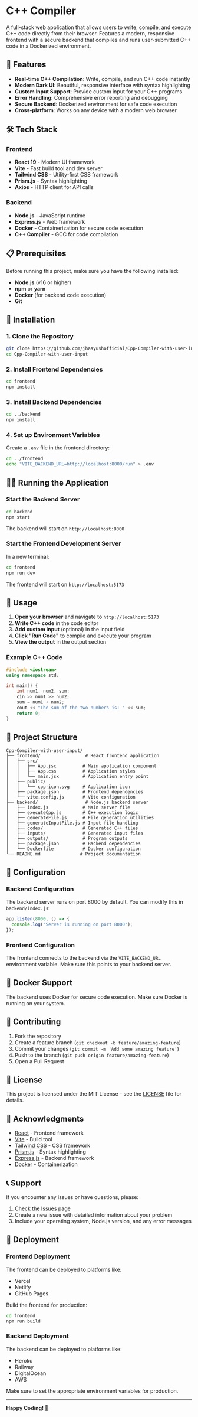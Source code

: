 # C++ Compiler

A full-stack web application that allows users to write, compile, and execute C++ code directly from their browser. Features a modern, responsive frontend with a secure backend that compiles and runs user-submitted C++ code in a Dockerized environment.

## 🚀 Features

- **Real-time C++ Compilation**: Write, compile, and run C++ code instantly
- **Modern Dark UI**: Beautiful, responsive interface with syntax highlighting
- **Custom Input Support**: Provide custom input for your C++ programs
- **Error Handling**: Comprehensive error reporting and debugging
- **Secure Backend**: Dockerized environment for safe code execution
- **Cross-platform**: Works on any device with a modern web browser

## 🛠️ Tech Stack

### Frontend

- **React 19** - Modern UI framework
- **Vite** - Fast build tool and dev server
- **Tailwind CSS** - Utility-first CSS framework
- **Prism.js** - Syntax highlighting
- **Axios** - HTTP client for API calls

### Backend

- **Node.js** - JavaScript runtime
- **Express.js** - Web framework
- **Docker** - Containerization for secure code execution
- **C++ Compiler** - GCC for code compilation

## 📋 Prerequisites

Before running this project, make sure you have the following installed:

- **Node.js** (v16 or higher)
- **npm** or **yarn**
- **Docker** (for backend code execution)
- **Git**

## 🚀 Installation

### 1. Clone the Repository

```bash
git clone https://github.com/jhaayushofficial/Cpp-Compiler-with-user-input.git
cd Cpp-Compiler-with-user-input
```

### 2. Install Frontend Dependencies

```bash
cd frontend
npm install
```

### 3. Install Backend Dependencies

```bash
cd ../backend
npm install
```

### 4. Set up Environment Variables

Create a `.env` file in the frontend directory:

```bash
cd ../frontend
echo "VITE_BACKEND_URL=http://localhost:8000/run" > .env
```

## 🏃‍♂️ Running the Application

### Start the Backend Server

```bash
cd backend
npm start
```

The backend will start on `http://localhost:8000`

### Start the Frontend Development Server

In a new terminal:

```bash
cd frontend
npm run dev
```

The frontend will start on `http://localhost:5173`

## 🎯 Usage

1. **Open your browser** and navigate to `http://localhost:5173`
2. **Write C++ code** in the code editor
3. **Add custom input** (optional) in the input field
4. **Click "Run Code"** to compile and execute your program
5. **View the output** in the output section

### Example C++ Code

```cpp
#include <iostream>
using namespace std;

int main() {
    int num1, num2, sum;
    cin >> num1 >> num2;
    sum = num1 + num2;
    cout << "The sum of the two numbers is: " << sum;
    return 0;
}
```

## 📁 Project Structure

```
Cpp-Compiler-with-user-input/
├── frontend/                 # React frontend application
│   ├── src/
│   │   ├── App.jsx          # Main application component
│   │   ├── App.css          # Application styles
│   │   └── main.jsx         # Application entry point
│   ├── public/
│   │   └── cpp-icon.svg     # Application icon
│   ├── package.json         # Frontend dependencies
│   └── vite.config.js       # Vite configuration
├── backend/                  # Node.js backend server
│   ├── index.js             # Main server file
│   ├── executeCpp.js        # C++ execution logic
│   ├── generateFile.js      # File generation utilities
│   ├── generateInputFile.js # Input file handling
│   ├── codes/               # Generated C++ files
│   ├── inputs/              # Generated input files
│   ├── outputs/             # Program outputs
│   ├── package.json         # Backend dependencies
│   └── Dockerfile           # Docker configuration
└── README.md               # Project documentation
```

## 🔧 Configuration

### Backend Configuration

The backend server runs on port 8000 by default. You can modify this in `backend/index.js`:

```javascript
app.listen(8000, () => {
  console.log("Server is running on port 8000");
});
```

### Frontend Configuration

The frontend connects to the backend via the `VITE_BACKEND_URL` environment variable. Make sure this points to your backend server.

## 🐳 Docker Support

The backend uses Docker for secure code execution. Make sure Docker is running on your system.

## 🤝 Contributing

1. Fork the repository
2. Create a feature branch (`git checkout -b feature/amazing-feature`)
3. Commit your changes (`git commit -m 'Add some amazing feature'`)
4. Push to the branch (`git push origin feature/amazing-feature`)
5. Open a Pull Request

## 📝 License

This project is licensed under the MIT License - see the [LICENSE](LICENSE) file for details.

## 🙏 Acknowledgments

- [React](https://reactjs.org/) - Frontend framework
- [Vite](https://vitejs.dev/) - Build tool
- [Tailwind CSS](https://tailwindcss.com/) - CSS framework
- [Prism.js](https://prismjs.com/) - Syntax highlighting
- [Express.js](https://expressjs.com/) - Backend framework
- [Docker](https://www.docker.com/) - Containerization

## 📞 Support

If you encounter any issues or have questions, please:

1. Check the [Issues](https://github.com/jhaayushofficial/Cpp-Compiler-with-user-input/issues) page
2. Create a new issue with detailed information about your problem
3. Include your operating system, Node.js version, and any error messages

## 🚀 Deployment

### Frontend Deployment

The frontend can be deployed to platforms like:

- Vercel
- Netlify
- GitHub Pages

Build the frontend for production:

```bash
cd frontend
npm run build
```

### Backend Deployment

The backend can be deployed to platforms like:

- Heroku
- Railway
- DigitalOcean
- AWS

Make sure to set the appropriate environment variables for production.

---

**Happy Coding! 🎉**
